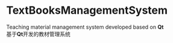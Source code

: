 # TextBooksManagementSystem
Teaching material management system developed based on **Qt**<br>
基于**Qt**开发的教材管理系统
